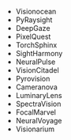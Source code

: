 

- Visionocean
- PyRaysight
- DeepGaze
- PixelQuest
- TorchSphinx
- SightHarmony
- NeuralPulse
- VisionCitadel
- Pyrovision
- Cameranova
- LuminaryLens
- SpectraVision
- FocalMarvel
- NeuralVoyage
- Visionarium